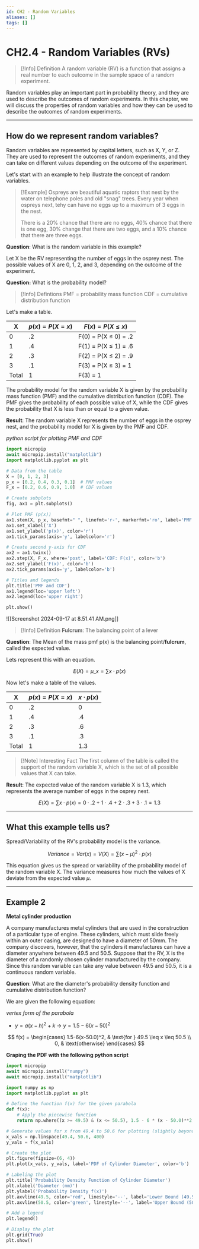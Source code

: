 ```yaml
---
id: CH2 - Random Variables
aliases: []
tags: []
---
```


# CH2.4 - Random Variables (RVs)

> [!Info] Definition
> A random variable (RV) is a function that assigns a real number to each outcome in the sample space of a random experiment.

Random variables play an important part in probability theory, and they are used to describe the outcomes of random experiments. In this chapter, we will discuss the properties of random variables and how they can be used to describe the outcomes of random experiments.

---

## How do we represent random variables?

Random variables are represented by capital letters, such as X, Y, or Z. They are used to represent the outcomes of random experiments, and they can take on different values depending on the outcome of the experiment.

Let's start with an example to help illustrate the concept of random variables.

> [!Example]
> Ospreys are beautiful aquatic raptors that nest by the water on telephone poles and old "snag" trees. Every year when ospreys next, tehy can have no eggs up to a maximum of 3 eggs in the nest.
>
> There is a 20% chance that there are no eggs, 40% chance that there is one egg, 30% change that there are two eggs, and a 10% chance that there are three eggs.

**Question**: What is the random variable in this example?

Let X be the RV representing the number of eggs in the osprey nest. The possible values of X are 0, 1, 2, and 3, depending on the outcome of the experiment.

**Question:** What is the probability model?

> [!Info] Defintions
> PMF = probability mass function
> CDF = cumulative distribution function

Let's make a table.

| X     | $p(x) = P(X=x)$ | $F(x) = P(X \leq x)$      |
| ----- | --------------- | ------------------------- |
| 0     | .2              | F(0) = P(X $\leq$ 0) = .2 |
| 1     | .4              | F(1) = P(X $\leq$ 1) = .6 |
| 2     | .3              | F(2) = P(X $\leq$ 2) = .9 |
| 3     | .1              | F(3) = P(X $\leq$ 3) = 1  |
| Total | 1               | F(3) = 1                  |

The probability model for the random variable X is given by the probability mass function (PMF) and the cumulative distribution function (CDF). The PMF gives the probability of each possible value of X, while the CDF gives the probability that X is less than or equal to a given value.

**Result**: The random variable X represents the number of eggs in the osprey nest, and the probability model for X is given by the PMF and CDF.

_python script for plotting PMF and CDF_

```python
import micropip
await micropip.install("matplotlib")
import matplotlib.pyplot as plt

# Data from the table
X = [0, 1, 2, 3]
p_x = [0.2, 0.4, 0.3, 0.1]  # PMF values
F_x = [0.2, 0.6, 0.9, 1.0]  # CDF values

# Create subplots
fig, ax1 = plt.subplots()

# Plot PMF (p(x))
ax1.stem(X, p_x, basefmt=" ", linefmt='r-', markerfmt='ro', label='PMF: p(x)', use_line_collection=True)
ax1.set_xlabel('X')
ax1.set_ylabel('p(x)', color='r')
ax1.tick_params(axis='y', labelcolor='r')

# Create second y-axis for CDF
ax2 = ax1.twinx()
ax2.step(X, F_x, where='post', label='CDF: F(x)', color='b')
ax2.set_ylabel('F(x)', color='b')
ax2.tick_params(axis='y', labelcolor='b')

# Titles and legends
plt.title('PMF and CDF')
ax1.legend(loc='upper left')
ax2.legend(loc='upper right')

plt.show()
```

![[Screenshot 2024-09-17 at 8.51.41 AM.png]]

> [!Info] Definition
> **Fulcrum**: The balancing point of a lever

**Question**: The Mean of the mass pmf p(x) is the balancing point/**fulcrum**, called the expected value.

Lets represent this with an equation.

$$ E(X) = \mu\_{x} = \sum x \cdot p(x) $$

Now let's make a table of the values.

| X     | $p(x) = P(X=x)$ | $x \cdot p(x)$ |
| ----- | --------------- | -------------- |
| 0     | .2              | 0              |
| 1     | .4              | .4             |
| 2     | .3              | .6             |
| 3     | .1              | .3             |
| Total | 1               | 1.3            |

> [!Note] Interesting Fact
> The first column of the table is called the support of the random variable X, which is the set of all possible values that X can take.

**Result**: The expected value of the random variable X is 1.3, which represents the average number of eggs in the osprey nest.

$$ E(X) = \sum x \cdot p(x) = 0 \cdot .2 + 1 \cdot .4 + 2 \cdot .3 + 3 \cdot .1 = 1.3 $$

---

## What this example tells us?

Spread/Variability of the RV's probability model is the variance.

$$ Variance = Var(x) = V(X) = \sum (x - \mu)^2 \cdot p(x) $$

This equation gives us the spread or variability of the probability model of the random variable X. The variance measures how much the values of X deviate from the expected value $\mu$.

---

## Example 2

**Metal cylinder production**

A company manufactures metal cylinders that are used in the construction of a particular type of engine. These cylinders, which must slide freely within an outer casing, are designed to have a diameter of 50mm. The company discovers, however, that the cylinders it manufactures can have a diameter anywhere between 49.5 and 50.5. Suppose that the RV, X is the diameter of a randomly chosen cylinder manufactured by the company. Since this random variable can take any value between 49.5 and 50.5, it is a continuous random variable.

**Question**: What are the diameter's probability density function and cumulative distribution function?

We are given the following equation:

_vertex form of the parabola_

- $y = a(x-h)^2 + k$ -> $y = 1.5 - 6(x-50)^2$

$$ f(x) = \begin{cases} 1.5-6(x-50.0)^2, & \text{for } 49.5 \leq x \leq 50.5 \\ 0, & \text{otherwise} \end{cases} $$

**Graping the PDF with the following python script**

```python
import micropip
await micropip.install("numpy")
await micropip.install("matplotlib")

import numpy as np
import matplotlib.pyplot as plt

# Define the function f(x) for the given parabola
def f(x):
    # Apply the piecewise function
    return np.where((x >= 49.5) & (x <= 50.5), 1.5 - 6 * (x - 50.0)**2, 0)

# Generate values for x from 49.4 to 50.6 for plotting (slightly beyond the range to show edges)
x_vals = np.linspace(49.4, 50.6, 400)
y_vals = f(x_vals)

# Create the plot
plt.figure(figsize=(6, 4))
plt.plot(x_vals, y_vals, label='PDF of Cylinder Diameter', color='b')

# Labeling the plot
plt.title('Probability Density Function of Cylinder Diameter')
plt.xlabel('Diameter (mm)')
plt.ylabel('Probability Density f(x)')
plt.axvline(49.5, color='red', linestyle='--', label='Lower Bound (49.5 mm)')
plt.axvline(50.5, color='green', linestyle='--', label='Upper Bound (50.5 mm)')

# Add a legend
plt.legend()

# Display the plot
plt.grid(True)
plt.show()
```

